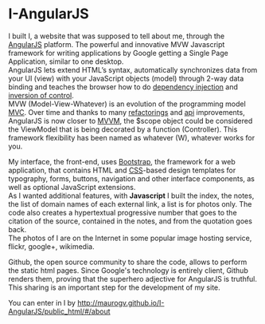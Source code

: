 I-AngularJS
================

I built I, a website that was supposed to tell about me, through the [AngularJS](https://angularjs.org/) platform. The powerful and innovative MVW Javascript framework for writing applications by Google getting a Single Page Application, similar to one desktop.  
AngularJS lets extend HTML’s syntax, automatically synchronizes data from your UI (view) with your JavaScript objects (model) through 2-way data binding and teaches the browser how to do [dependency injection](http://en.wikipedia.org/wiki/Dependency_injection) and [inversion of control](http://en.wikipedia.org/wiki/Inversion_of_control).  
MVW (Model-View-Whatever) is an evolution of the programming model [MVC](http://en.wikipedia.org/wiki/Model-View-Controller). Over time and thanks to many [refactorings]( http://en.wikipedia.org/wiki/Code_refactoring) and [api](http://en.wikipedia.org/wiki/Application_programming_interface) improvements, AngularJS is now closer to [MVVM](http://en.wikipedia.org/wiki/Model_View_ViewModel), the $scope object could be considered the ViewModel that is being decorated by a function (Controller). This framework flexibility has been named as whatever (W), whatever works for you.  

My interface, the front-end, uses [Bootstrap](http://getbootstrap.com/), the framework for a web application, that contains HTML and [CSS](http://en.wikipedia.org/wiki/CSS)-based design templates for typography, forms, buttons, navigation and other interface components, as well as optional JavaScript extensions.  
As I wanted additional features, with **Javascript** I built the index, the notes, the list of domain names of each external link, a list is for photos only. The code also creates a hypertextual progressive number that goes to the citation of the source, contained in the notes, and from the quotation goes back.  
The photos of I are on the Internet in some popular image hosting service, flickr, google+, wikimedia.

Github, the open source community to share the code, allows to perform the static html pages. Since Google's technology is entirely client, Github renders them, proving that the superhero adjective for AngularJS is truthful.  
This sharing is an important step for the development of my site.

You can enter in I by http://maurogv.github.io/I-AngularJS/public_html/#/about

